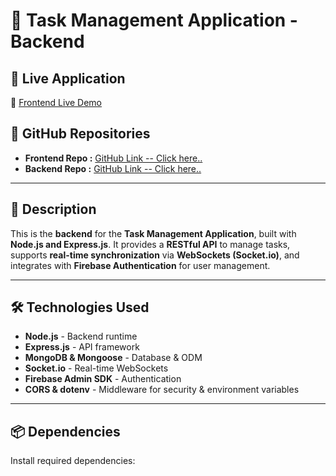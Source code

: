 # 📝 Task Management Application - Backend

## 🚀 Live Application
🔗 [Frontend Live Demo](https://task-management-234b9.web.app/)

## 📂 GitHub Repositories

- **Frontend Repo :** [GitHub Link -- Click here..  ](https://github.com/Salman-Shaid/task-management-client)
- **Backend Repo :** [GitHub Link -- Click here.. ](https://github.com/Salman-Shaid/task-management-server)

---

## 📌 Description
This is the **backend** for the **Task Management Application**, built with **Node.js and Express.js**. It provides a **RESTful API** to manage tasks, supports **real-time synchronization** via **WebSockets (Socket.io)**, and integrates with **Firebase Authentication** for user management.  

---

## 🛠️ Technologies Used
- **Node.js** - Backend runtime
- **Express.js** - API framework
- **MongoDB & Mongoose** - Database & ODM
- **Socket.io** - Real-time WebSockets
- **Firebase Admin SDK** - Authentication
- **CORS & dotenv** - Middleware for security & environment variables

---

## 📦 Dependencies
Install required dependencies:
```bash

